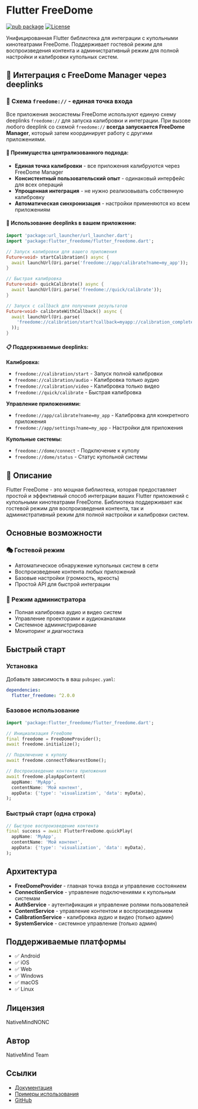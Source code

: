 # Flutter FreeDome

[![pub package](https://img.shields.io/pub/v/flutter_freedome.svg)](https://pub.dev/packages/flutter_freedome)
[![License](https://img.shields.io/badge/License-NativeMindNONC-blue.svg)](LICENSE)

Унифицированная Flutter библиотека для интеграции с купольными кинотеатрами FreeDome. Поддерживает гостевой режим для воспроизведения контента и административный режим для полной настройки и калибровки купольных систем.

## 🔗 Интеграция с FreeDome Manager через deeplinks

### 📱 Схема `freedome://` - единая точка входа

Все приложения экосистемы FreeDome используют единую схему deeplinks `freedome://` для запуска калибровки и интеграции. При вызове любого deeplink со схемой `freedome://` **всегда запускается FreeDome Manager**, который затем координирует работу с другими приложениями.

#### 🎯 Преимущества централизованного подхода:
- **Единая точка калибровки** - все приложения калибруются через FreeDome Manager
- **Консистентный пользовательский опыт** - одинаковый интерфейс для всех операций
- **Упрощенная интеграция** - не нужно реализовывать собственную калибровку
- **Автоматическая синхронизация** - настройки применяются ко всем приложениям

#### 🔧 Использование deeplinks в вашем приложении:

```dart
import 'package:url_launcher/url_launcher.dart';
import 'package:flutter_freedome/flutter_freedome.dart';

// Запуск калибровки для вашего приложения
Future<void> startCalibration() async {
  await launchUrl(Uri.parse('freedome://app/calibrate?name=my_app'));
}

// Быстрая калибровка
Future<void> quickCalibrate() async {
  await launchUrl(Uri.parse('freedome://quick/calibrate'));
}

// Запуск с callback для получения результатов
Future<void> calibrateWithCallback() async {
  await launchUrl(Uri.parse(
    'freedome://calibration/start?callback=myapp://calibration_complete'
  ));
}
```

#### 📋 Поддерживаемые deeplinks:

**Калибровка:**
- `freedome://calibration/start` - Запуск полной калибровки
- `freedome://calibration/audio` - Калибровка только аудио
- `freedome://calibration/video` - Калибровка только видео
- `freedome://quick/calibrate` - Быстрая калибровка

**Управление приложениями:**
- `freedome://app/calibrate?name=my_app` - Калибровка для конкретного приложения
- `freedome://app/settings?name=my_app` - Настройки для приложения

**Купольные системы:**
- `freedome://dome/connect` - Подключение к куполу
- `freedome://dome/status` - Статус купольной системы

## 📖 Описание

Flutter FreeDome - это мощная библиотека, которая предоставляет простой и эффективный способ интеграции ваших Flutter приложений с купольными кинотеатрами FreeDome. Библиотека поддерживает как гостевой режим для воспроизведения контента, так и административный режим для полной настройки и калибровки систем.

## Основные возможности

### 🎭 Гостевой режим
- Автоматическое обнаружение купольных систем в сети
- Воспроизведение контента любых приложений
- Базовые настройки (громкость, яркость)
- Простой API для быстрой интеграции

### 🔧 Режим администратора
- Полная калибровка аудио и видео систем
- Управление проекторами и аудиоканалами
- Системное администрирование
- Мониторинг и диагностика

## Быстрый старт

### Установка

Добавьте зависимость в ваш `pubspec.yaml`:

```yaml
dependencies:
  flutter_freedome: ^2.0.0
```

### Базовое использование

```dart
import 'package:flutter_freedome/flutter_freedome.dart';

// Инициализация FreeDome
final freedome = FreeDomeProvider();
await freedome.initialize();

// Подключение к куполу
await freedome.connectToNearestDome();

// Воспроизведение контента приложения
await freedome.playAppContent(
  appName: 'MyApp',
  contentName: 'Мой контент',
  appData: {'type': 'visualization', 'data': myData},
);
```

### Быстрый старт (одна строка)

```dart
// Быстрое воспроизведение контента
final success = await FlutterFreeDome.quickPlay(
  appName: 'MyApp',
  contentName: 'Мой контент',
  appData: {'type': 'visualization', 'data': myData},
);
```

## Архитектура

- **FreeDomeProvider** - главная точка входа и управление состоянием
- **ConnectionService** - управление подключениями к купольным системам
- **AuthService** - аутентификация и управление ролями пользователей
- **ContentService** - управление контентом и воспроизведением
- **CalibrationService** - калибровка аудио и видео (только админ)
- **SystemService** - системное управление (только админ)

## Поддерживаемые платформы

- ✅ Android
- ✅ iOS
- ✅ Web
- ✅ Windows
- ✅ macOS
- ✅ Linux

## Лицензия

NativeMindNONC

## Автор

NativeMind Team

## Ссылки

- [Документация](doc/)
- [Примеры использования](example/)
- [GitHub](https://github.com/nativemind/flutter_freedome)
